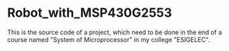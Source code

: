 Robot_with_MSP430G2553
======================

This is the source code of a project, which need to be done in the end of a course named "System of Microprocessor" in my college "ESIGELEC".
